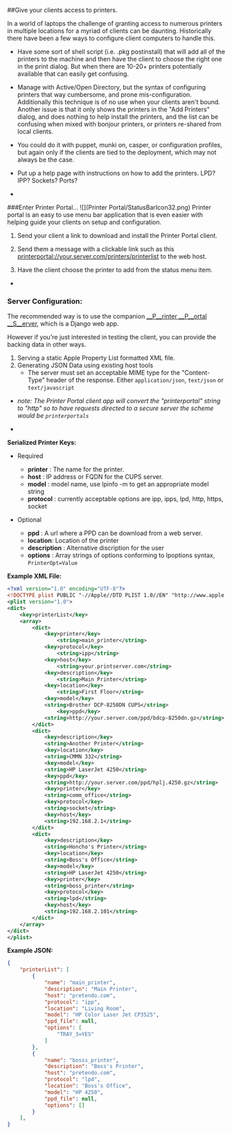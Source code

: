 ##Give your clients access to printers.

In a world of laptops the challenge of granting access to numerous printers in multiple locations for a myriad of clients can be daunting. Historically there have been a few ways to configure client computers to handle this.  

* Have some sort of shell script (i.e. .pkg postinstall) that will add all of the printers to the machine and then have the client to choose the right one in the print dialog. But when there are 10-20+ printers potentially available that can easily get confusing.

* Manage with Active/Open Directory, but the syntax of configuring printers that way cumbersome, and prone mis-configuration. Additionally this technique is of no use when your clients aren't bound. Another issue is that it only shows the printers in the "Add Printers" dialog, and does nothing to help install the printers, and the list can be confusing when mixed with bonjour printers, or printers re-shared from local clients.

* You could do it with puppet, munki on, casper, or configuration profiles, but again only if the clients are tied to the deployment, which may not always be the case. 
 
* Put up a help page with instructions on how to add the printers. LPD? IPP? Sockets? Ports? 

-

###Enter Printer Portal...
![](Printer Portal/StatusBarIcon32.png) Printer portal is an easy to use menu bar application that is even easier with helping guide your clients on setup and configuration.

1. Send your client a link to download and install the Printer Portal client.  

1. Send them a message with a clickable link such as this [printerportal://your.server.com/printers/printerlist](printerportal://your.server.com/printers/printerlist) to the web host.
	
1. Have the client choose the printer to add from the status menu item.

-

### Server Configuration:
The recommended way is to use the companion [__P__rinter __P__ortal __S__erver](https://github.com/eahrold/printer-portal-server), which is a Django web app.

However if you're just interested in testing the client, you can provide the backing data in other ways.

1. Serving a static Apple Property List formatted XML file.
2. Generating JSON Data using existing host tools
	- The server must set an acceptable MIME type for the "Content-Type" header of the response. Either `application/json`, `text/json` or `text/javascript`
	
- *note: The Printer Portal client app will convert the "printerportal" string to "http" so to have requests directed to a secure server the scheme would be `printerportals`*  

-
__Serialized Printer Keys:__  
- Required
	* __printer__ : The name for the printer. 
	* __host__ : IP address or FQDN for the CUPS server.
	* __model__ :	 model name, use lpinfo -m to get an appropriate model string
	* __protocol__ : currently acceptable options are ipp, ipps, lpd, http, https, socket

- Optional

	* __ppd__	: A url where a PPD can be download from a web server.
	* __location__:	Location of the printer
	* __description__ :	Alternative discription for the user
	* __options__ :	Array strings of options conforming to lpoptions syntax, `PrinterOpt=Value`


__Example XML File:__
```xml
<?xml version="1.0" encoding="UTF-8"?>
<!DOCTYPE plist PUBLIC "-//Apple//DTD PLIST 1.0//EN" "http://www.apple.com/DTDs/PropertyList-1.0.dtd">
<plist version="1.0">
<dict>
	<key>printerList</key>
	<array>
		<dict>
			<key>printer</key>
				<string>main_printer</string>
			<key>protocol</key>
				<string>ipp</string>
			<key>host</key>
				<string>your.printserver.com</string>
			<key>description</key>
				<string>Main Printer</string>
			<key>location</key>
				<string>First Floor</string>
			<key>model</key>
			<string>Brother DCP-8250DN CUPS</string>
				<key>ppd</key>
			<string>http://your.server.com/ppd/bdcp-8250dn.gz</string>
		</dict>
		<dict>
			<key>description</key>
			<string>Another Printer</string>
			<key>location</key>
			<string>CMMN 332</string>
			<key>model</key>
			<string>HP LaserJet 4250</string>
			<key>ppd</key>
			<string>http://your.server.com/ppd/hplj.4250.gz</string>
			<key>printer</key>
			<string>comm_office</string>
			<key>protocol</key>
			<string>socket</string>
			<key>host</key>
			<string>192.168.2.1</string>
		</dict>
		<dict>
			<key>description</key>
			<string>Honcho's Printer</string>
			<key>location</key>
			<string>Boss's Office</string>
			<key>model</key>
			<string>HP LaserJet 4250</string>
			<key>printer</key>
			<string>boss_printer</string>
			<key>protocol</key>
			<string>lpd</string>
			<key>host</key>
			<string>192.168.2.101</string>
		</dict>
	</array>
</dict>
</plist>
```

__Example JSON:__

```json
{
    "printerList": [
        {
            "name": "main_printer", 
            "description": "Main Printer", 
            "host": "pretendo.com", 
            "protocol": "ipp", 
            "location": "Living Room", 
            "model": "HP Color Laser Jet CP3525", 
            "ppd_file": null, 
            "options": [
                "TRAY_3=YES"
            ]
        }, 
        {
            "name": "bosss_printer", 
            "description": "Boss's Printer", 
            "host": "pretendo.com", 
            "protocol": "lpd", 
            "location": "Boss's Office", 
            "model": "HP 4250", 
            "ppd_file": null, 
            "options": []
        }
    ], 
}
```

